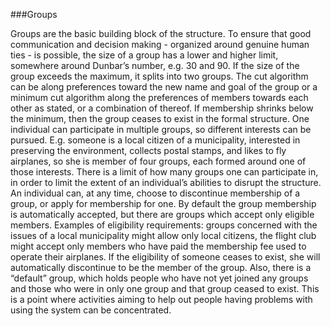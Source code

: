 ###Groups

Groups are the basic building block of the structure. To ensure that good communication and decision making - organized around genuine human ties - is possible, the size of a group has a lower and higher limit, somewhere around Dunbar’s number, e.g. 30 and 90. If the size of the group exceeds the maximum, it splits into two groups. The cut algorithm can be along preferences toward the new name and goal of the group or a minimum cut algorithm along the preferences of members towards each other as stated, or a combination of thereof. If membership shrinks below the minimum, then the group ceases to exist in the formal structure.
One individual can participate in multiple groups, so different interests can be pursued. E.g. someone is a local citizen of a municipality, interested in preserving the environment, collects postal stamps, and likes to fly airplanes, so she is member of four groups, each formed around one of those interests. There is a limit of how many groups one can participate in, in order to limit the extent of an individual’s abilities to disrupt the structure.
An individual can, at any time, choose to discontinue membership of a group, or apply for membership for one.
By default the group membership is automatically accepted, but there are groups which accept only eligible members. Examples of eligibility requirements: groups concerned with the issues of a local municipality might allow only local citizens, the flight club might accept only members who have paid the membership fee used to operate their airplanes. If the eligibility of someone ceases to exist, she will automatically discontinue to be the member of the group.
Also, there is a “default” group, which holds people who have not yet joined any groups and those who were in only one group and that group ceased to exist. This is a point where activities aiming to help out people having problems with using the system can be concentrated.

